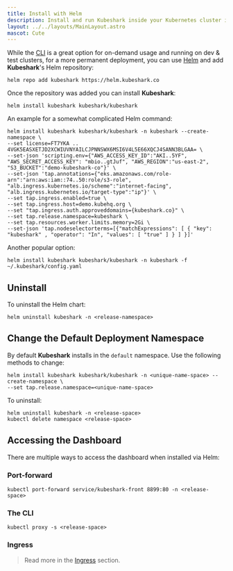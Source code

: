 ```yaml
---
title: Install with Helm
description: Install and run Kubeshark inside your Kubernetes cluster in seconds.
layout: ../../layouts/MainLayout.astro
mascot: Cute
---
```


While the [CLI](/en/install) is a great option for on-demand usage and running on dev & test clusters, for a more permanent deployment, you can use [Helm](https://helm.sh/) and add **Kubeshark**'s Helm repository:

```shell
helm repo add kubeshark https://helm.kubeshark.co
```
Once the repository was added you can install **Kubeshark**:
```shell 
helm install kubeshark kubeshark/kubeshark
```

An example for a somewhat complicated Helm command:

```shell
helm install kubeshark kubeshark/kubeshark -n kubeshark --create-namespace \
--set license=FT7YKA .. 4VGK5EASXETJD2XCWIUVNYAILCJPNNSWX6MSI6V4L5E66XQCJ4SANN3BLGAA= \
--set-json 'scripting.env={"AWS_ACCESS_KEY_ID":"AKI..5YF", "AWS_SECRET_ACCESS_KEY": "mbio..gtJuf", "AWS_REGION":"us-east-2", "S3_BUCKET":"demo-kubeshark-co"}' \
--set-json 'tap.annotations={"eks.amazonaws.com/role-arn":"arn:aws:iam::74..50:role/s3-role", "alb.ingress.kubernetes.io/scheme":"internet-facing", "alb.ingress.kubernetes.io/target-type":"ip"}' \
--set tap.ingress.enabled=true \
--set tap.ingress.host=demo.kubehq.org \
--set "tap.ingress.auth.approveddomains={kubeshark.co}" \
--set tap.release.namespace=kubeshark \
--set tap.resources.worker.limits.memory=2Gi \
--set-json 'tap.nodeselectorterms=[{"matchExpressions": [ { "key": "kubeshark" , "operator": "In", "values": [ "true" ] } ] }]'
```

Another popular option:

```shell
helm install kubeshark kubeshark/kubeshark -n kubeshark -f ~/.kubeshark/config.yaml
```

## Uninstall

To uninstall the Helm chart:
```shell
helm uninstall kubeshark -n <release-namespace>
```

## Change the Default Deployment Namespace

By default **Kubeshark** installs in the `default` namespace. Use the following methods to change:

```shell
helm install kubeshark kubeshark/kubeshark -n <unique-name-space> --create-namespace \
--set tap.release.namespace=<unique-name-space>
```

To uninstall:
```shell
helm uninstall kubeshark -n <release-space>
kubectl delete namespace <release-space>
```

## Accessing the Dashboard

There are multiple ways to access the dashboard when installed via Helm:

### Port-forward

```shell
kubectl port-forward service/kubeshark-front 8899:80 -n <release-space>
```

### The CLI

```shell
kubectl proxy -s <release-space>
```

### Ingress
> Read more in the [Ingress](/en/ingress) section.

